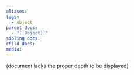 ```yaml
---
aliases: 
tags:
  - object
parent docs:
  - "[[Object]]"
sibling docs: 
child docs: 
media:
---
```

(document lacks the proper depth to be displayed)